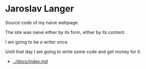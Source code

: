 # Jaroslav Langer

Source code of my naive webpage.

The site was naive either by its form, either by its content.

I am going to be a writer once.

Until that day I am going to write some code and get money for it.

* [../docs/index.md](../docs/index.md)
